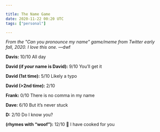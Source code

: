 ```yaml
---

title: The Name Game
date: 2020-11-22 00:20 UTC
tags: ["personal"]

---
```


_From the "Can you pronounce my name" game/meme from Twitter early fall, 2020. I love this one._ &mdash;dwf 

__Davis:__ 10/10 All day

__David (if _your_ name is David):__  9/10 You’ll get it

__David (1st time):__ 5/10 Likely a typo

__David (>2nd time):__ 2/10

__Frank:__ 0/10 There is no comma in my name

__Dave:__ 6/10 But it’s never stuck

__D:__  2/10 Do I know you?

__(rhymes with “woof”):__ 12/10 💪 I have cooked for you

